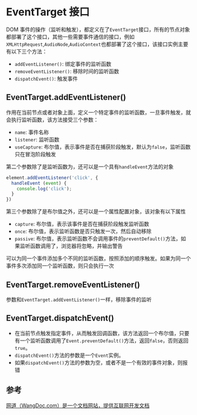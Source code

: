 # EventTarget 接口

DOM 事件的操作（监听和触发），都定义在了`EventTarget`接口，所有的节点对象都部署了这个接口，其他一些需要事件通信的接口，例如`XMLHttpRequest`,`AudioNode`,`AudioContext`也都部署了这个接口，该接口实例主要有以下三个方法：

* `addEventListener()`: 绑定事件的监听函数
* `removeEventListener()`: 移除时间的监听函数
* `dispatchEvent()`: 触发事件

## EventTarget.addEventListener()

作用在当前节点或者对象上面，定义一个特定事件的监听函数，一旦事件触发，就会执行监听函数，该方法接受三个参数：

* `name`:  事件名称
* `listener`: 监听函数
* `useCapture`: 布尔值，表示事件是否在捕获阶段触发，默认为`false`，监听函数只在冒泡阶段触发

第二个参数除了是监听函数为，还可以是一个具有`handleEvent`方法的对象

```javascript
element.addEventListener('click', {
  handleEvent (event) {
    console.log('click');
  }
})
```

第三个参数除了是布尔值之外，还可以是一个属性配置对象，该对象有以下属性

* `capture`: 布尔值，表示该事件是否在捕获阶段触发监听函数
* `once`: 布尔值，表示监听函数是否只触发一次，然后自动移除
* `passive`: 布尔值，表示监听函数不会调用事件的`preventDefault()`方法，如果监听函数调用了，浏览器将忽略，并输出警告

可以为同一个事件添加多个不同的监听函数，按照添加的顺序触发。如果为同一个事件多次添加同一个监听函数，则只会执行一次

## EventTarget.removeEventListener()

参数和`EventTarget.addEventListener()`一样，移除事件的监听

## EventTarget.dispatchEvent()

*  在当前节点触发指定事件，从而触发回调函数，该方法返回一个布尔值，只要有一个监听函数调用了`Event.preventDefault()`方法，返回`false`，否则返回`true`。
* `dispatchEvent()`方法的参数是一个`Event`实例。
*  如果`dispatchEvent()`方法的参数为空，或者不是一个有效的事件对象，则报错

## 参考

[网道（WangDoc.com）是一个文档网站，提供互联网开发文档](https://wangdoc.com/javascript/events/eventtarget.html)


